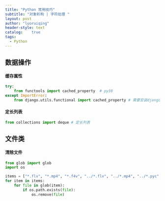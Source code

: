 ```yaml
---
title: "Python 常用技巧"
subtitle: "对象析构 | 字符处理 "
layout: post
author: "luoruiqing"
header-style: text
catalog:    true
tags:
  - Python
---
```




## 数据操作


#### 缓存属性

```py
try:
    from functools import cached_property  # py38
except ImportError:
    from django.utils.functional import cached_property # 需要安装django
```

#### 定长列表

```py
from collections import deque # 定长列表

```

## 文件类


#### 清除文件

```python
from glob import glob
import os

items = ["*.flv", "*.mp4", "*.f4v", "../*.flv", "../*.mp4", "../*.pyc", "../*.download"]
for item in items:
    for file in glob(item):
        if os.path.exists(file):
            os.remove(file)
```
